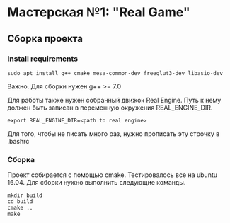 # Мастерская №1: "Real Game"

## Сборка проекта
### Install requirements
```
sudo apt install g++ cmake mesa-common-dev freeglut3-dev libasio-dev
```
Важно. Для сборки нужен g++ >= 7.0

Для работы также нужен собранный движок Real Engine. Путь к нему должен быть записан в переменную окружения REAL_ENGINE_DIR. 
```
export REAL_ENGINE_DIR=<path to real engine>
```
Для того, чтобы не писать много раз, нужно прописать эту строчку в .bashrc


### Сборка
Проект собирается с помощью cmake. Тестировалось все на ubuntu 16.04. Для сборки нужно выполнить следующие команды.
```
mkdir build
cd build
cmake ..
make
```